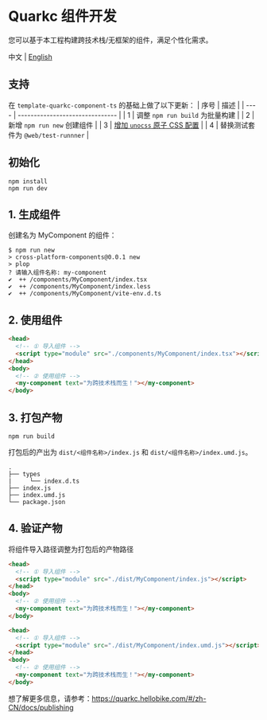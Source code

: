 # Quarkc 组件开发
您可以基于本工程构建跨技术栈/无框架的组件，满足个性化需求。

中文 | [English](./README.es-US.md)
## 支持
在 `template-quarkc-component-ts` 的基础上做了以下更新：
| 序号 | 描述                            |
| ---- | ------------------------------- |
| 1    | 调整 `npm run build` 为批量构建  |
| 2    | 新增 `npm run new` 创建组件  |
| 3    | [增加 `unocss` 原子 CSS 配置](https://github.com/OSpoon/cross-platform-components/tree/unocss/README.md)  |
| 4    | 替换测试套件为 `@web/test-runnner` |
## 初始化
```
npm install
npm run dev
```
## 1. 生成组件
创建名为 MyComponent 的组件：
```
$ npm run new
> cross-platform-components@0.0.1 new
> plop
? 请输入组件名称: my-component
✔  ++ /components/MyComponent/index.tsx
✔  ++ /components/MyComponent/index.less
✔  ++ /components/MyComponent/vite-env.d.ts
```
## 2. 使用组件
```html
<head>
  <!-- ① 导入组件 -->
  <script type="module" src="./components/MyComponent/index.tsx"></script>
</head>
<body>
  <!-- ② 使用组件 -->
  <my-component text="为跨技术栈而生！"></my-component>
</body>
```
## 3. 打包产物
```
npm run build
```
打包后的产出为 `dist/<组件名称>/index.js` 和 `dist/<组件名称>/index.umd.js`。
```tree
.
├── types
|     └── index.d.ts
├── index.js
├── index.umd.js
└── package.json
```
## 4. 验证产物
将组件导入路径调整为打包后的产物路径
```html
<head>
  <!-- ① 导入组件 -->
  <script type="module" src="./dist/MyComponent/index.js"></script>
</head>
<body>
  <!-- ② 使用组件 -->
  <my-component text="为跨技术栈而生！"></my-component>
</body>
```
```html
<head>
  <!-- ① 导入组件 -->
  <script type="module" src="./dist/MyComponent/index.umd.js"></script>
</head>
<body>
  <!-- ② 使用组件 -->
  <my-component text="为跨技术栈而生！"></my-component>
</body>
```
想了解更多信息，请参考：https://quarkc.hellobike.com/#/zh-CN/docs/publishing
